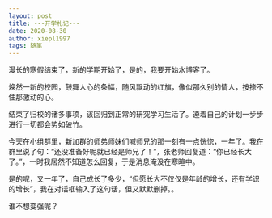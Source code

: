 ```yaml
---
layout: post
title: ---开学札记---
date: 2020-08-30
author: xiepl1997
tags: 随笔
---
```


漫长的寒假结束了，新的学期开始了，是的，我要开始水博客了。  

焕然一新的校园，鼓舞人心的条幅，随风飘动的红旗，像似那久别的情人，按捺不住那激动的心。  

结束了归校的诸多事项，该回归到正常的研究学习生活了。遵着自己的计划一步步进行一切都会势如破竹。  

今天在小组群里，新加群的师弟师妹们喊师兄的那一刻有一点恍惚，一年了。我在群里说了句：“还没准备好呢就已经是师兄了！”，张老师回复道：“你已经长大了。”，一时我居然不知道怎么回复，于是消息淹没在寒暄中。  

是的呢，又一年了，自己成长了多少，“但愿长大不仅仅是年龄的增长，还有学识的增长”，我在对话框输入了这句话，但又默默删掉。。  

谁不想变强呢？